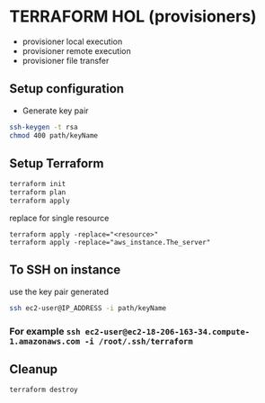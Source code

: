 # TERRAFORM  HOL (provisioners)
- provisioner local execution
- provisioner remote execution 
- provisioner file transfer
## Setup configuration
- Generate key pair

```bash
ssh-keygen -t rsa
chmod 400 path/keyName 
```
## Setup Terraform

```bash
terraform init
terraform plan
terraform apply
```
replace for single resource
```
terraform apply -replace="<resource>"
terraform apply -replace="aws_instance.The_server"
```
## To SSH  on instance
use the key pair generated

```bash
ssh ec2-user@IP_ADDRESS -i path/keyName 
```
### For example `ssh ec2-user@ec2-18-206-163-34.compute-1.amazonaws.com -i /root/.ssh/terraform`

## Cleanup
```bash
terraform destroy
```
